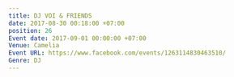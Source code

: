 ```yaml
---
title: DJ VOI & FRIENDS
date: 2017-08-30 00:18:00 +07:00
position: 26
Event date: 2017-09-01 00:00:00 +07:00
Venue: Camelia
Event URL: https://www.facebook.com/events/1263114830463510/
Genre: DJ
---
```


